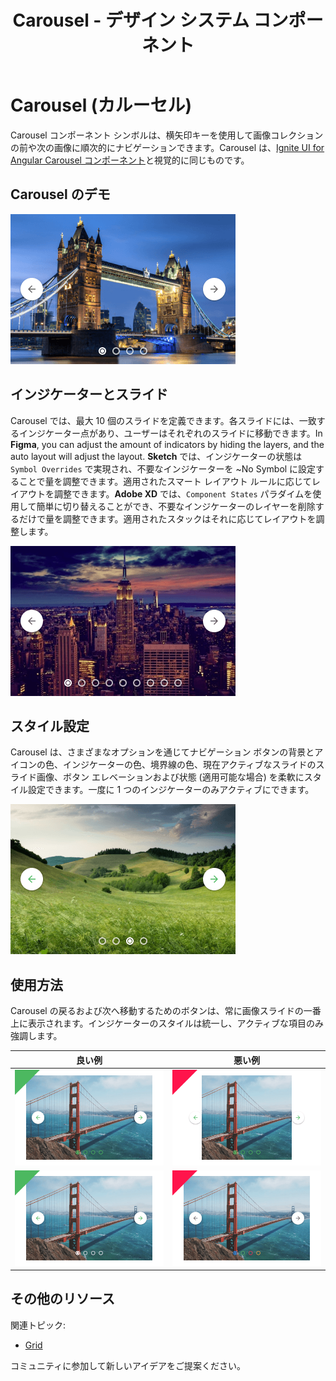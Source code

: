 ﻿---
title: Carousel - デザイン システム コンポーネント
_description: Carousel コンポーネント シンボルは画像コレクションの順次的なブラウジングが可能です。
_keywords: デザイン システム, デザイン システム UX, UI キット, Figma, Figma to Angular, Figma からコードをエクスポート, Figma to HTML, Figma UI キット, Sketch, Ignite UI for Angular, Sketch to Angular, Angular, Angular デザイン システム, Sketch からコードをエクスポート, Angular 用のデザイン キット, Sketch HTML, Sketch to HTML, Sketch UI キット, Adobe XD, Adobe XD to Angular, Adobe XD からコードをエクスポート, Adobe XD to HTML, Adobe XD UI キット
_language: ja
---

# Carousel (カルーセル)

Carousel コンポーネント シンボルは、横矢印キーを使用して画像コレクションの前や次の画像に順次的にナビゲーションできます。Carousel は、[Ignite UI for Angular Carousel コンポーネント](https://jp.infragistics.com/products/ignite-ui-angular/angular/components/carousel.html)と視覚的に同じものです。

## Carousel のデモ

<img class="responsive-img" src="../images/carousel_demo.png" srcset="../images/carousel_demo@2x.png 2x" />

## インジケーターとスライド

Carousel では、最大 10 個のスライドを定義できます。各スライドには、一致するインジケーター点があり、ユーザーはそれぞれのスライドに移動できます。In **Figma**, you can adjust the amount of indicators by hiding the layers, and the auto layout will adjust the layout. **Sketch** では、インジケーターの状態は `Symbol Overrides` で実現され、不要なインジケーターを ~No Symbol に設定することで量を調整できます。適用されたスマート レイアウト ルールに応じてレイアウトを調整できます。**Adobe XD** では、`Component States` パラダイムを使用して簡単に切り替えることができ、不要なインジケーターのレイヤーを削除するだけで量を調整できます。適用されたスタックはそれに応じてレイアウトを調整します。

<img class="responsive-img" src="../images/carousel_indicators&slides.png" srcset="../images/carousel_indicators&slides@2x.png 2x" />

## スタイル設定

Carousel は、さまざまなオプションを通じてナビゲーション ボタンの背景とアイコンの色、インジケーターの色、境界線の色、現在アクティブなスライドのスライド画像、ボタン エレベーションおよび状態 (適用可能な場合) を柔軟にスタイル設定できます。一度に 1 つのインジケーターのみアクティブにできます。

<img class="responsive-img" src="../images/carousel_styling.png" srcset="../images/carousel_styling@2x.png 2x" />

## 使用方法

Carousel の戻るおよび次へ移動するためのボタンは、常に画像スライドの一番上に表示されます。インジケーターのスタイルは統一し、アクティブな項目のみ強調します。

| 良い例                                                                                 | 悪い例                                                                                  |
| ---------------------------------------------------------------------------------- | -------------------------------------------------------------------------------------- |
| <img class="responsive-img" src="../images/carousel_do1.png" srcset="../images/carousel_do1@2x.png 2x" /> | <img class="responsive-img" src="../images/carousel_dont1.png" srcset="../images/carousel_dont1@2x.png 2x" /> |
| <img class="responsive-img" src="../images/carousel_do2.png" srcset="../images/carousel_do2@2x.png 2x" /> | <img class="responsive-img" src="../images/carousel_dont2.png" srcset="../images/carousel_dont2@2x.png 2x" /> |

## その他のリソース

関連トピック:

- [Grid](grid.md)

コミュニティに参加して新しいアイデアをご提案ください。
